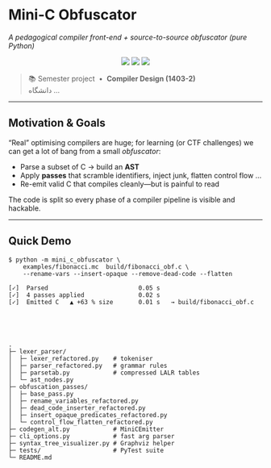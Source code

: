 # Mini-C Obfuscator

*A pedagogical compiler front-end + source-to-source obfuscator (pure Python)*

<div align="center">
<img src="https://img.shields.io/badge/Python-3.9%2B-blue?logo=python"/>
<img src="https://img.shields.io/badge/License-MIT-brightgreen"/>
<img src="https://img.shields.io/badge/Project Phase-I (%F0%9F%93%8D)-orange"/>
</div>

> 📚 Semester project &nbsp;•&nbsp; **Compiler Design (1403-2)**  
> دانشگاه …

---

## Motivation & Goals
“Real” optimising compilers are huge; for learning (or CTF challenges) we
can get a lot of bang from a small *obfuscator*:

* Parse a subset of C → build an **AST**
* Apply **passes** that scramble identifiers, inject junk, flatten control flow …
* Re-emit valid C that compiles cleanly—but is painful to read

The code is split so every phase of a compiler pipeline is visible and hackable.

---

## Quick Demo

```console
$ python -m mini_c_obfuscator \
    examples/fibonacci.mc  build/fibonacci_obf.c \
    --rename-vars --insert-opaque --remove-dead-code --flatten

[✓]  Parsed                         0.05 s
[✓]  4 passes applied               0.02 s
[✓]  Emitted C   ▲ +63 % size       0.01 s   → build/fibonacci_obf.c





.
├─ lexer_parser/
│  ├─ lexer_refactored.py    # tokeniser
│  ├─ parser_refactored.py   # grammar rules
│  ├─ parsetab.py            # compressed LALR tables
│  └─ ast_nodes.py
├─ obfuscation_passes/
│  ├─ base_pass.py
│  ├─ rename_variables_refactored.py
│  ├─ dead_code_inserter_refactored.py
│  ├─ insert_opaque_predicates_refactored.py
│  └─ control_flow_flatten_refactored.py
├─ codegen_alt.py            # MiniCEmitter
├─ cli_options.py            # fast arg parser
├─ syntax_tree_visualizer.py # Graphviz helper
├─ tests/                    # PyTest suite
└─ README.md








